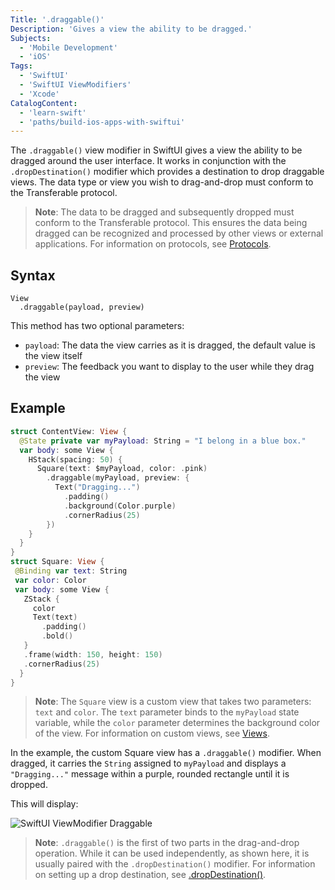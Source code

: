 ```yaml
---
Title: '.draggable()'
Description: 'Gives a view the ability to be dragged.'
Subjects:
  - 'Mobile Development'
  - 'iOS'
Tags:
  - 'SwiftUI'
  - 'SwiftUI ViewModifiers'
  - 'Xcode'
CatalogContent:
  - 'learn-swift'
  - 'paths/build-ios-apps-with-swiftui'
---
```


The `.draggable()` view modifier in SwiftUI gives a view the ability to be dragged around the user interface. It works in conjunction with the `.dropDestination()` modifier which provides a destination to drop draggable views. The data type or view you wish to drag-and-drop must conform to the Transferable protocol.

> **Note**: The data to be dragged and subsequently dropped must conform to the Transferable protocol. This ensures the data being dragged can be recognized and processed by other views or external applications. For information on protocols, see [Protocols](https://www.codecademy.com/resources/docs/swift/protocols).

## Syntax

```pseudo
View
  .draggable(payload, preview)
```

This method has two optional parameters:

- `payload`: The data the view carries as it is dragged, the default value is the view itself
- `preview`: The feedback you want to display to the user while they drag the view

## Example

```swift
struct ContentView: View {
  @State private var myPayload: String = "I belong in a blue box."
  var body: some View {
    HStack(spacing: 50) {
      Square(text: $myPayload, color: .pink)
        .draggable(myPayload, preview: {
          Text("Dragging...")
            .padding()
            .background(Color.purple)
            .cornerRadius(25)
        })
    }
  }
}
struct Square: View {
 @Binding var text: String
 var color: Color
 var body: some View {
   ZStack {
     color
     Text(text)
       .padding()
       .bold()
   }
   .frame(width: 150, height: 150)
   .cornerRadius(25)
  }
}
```

> **Note**: The `Square` view is a custom view that takes two parameters: `text` and `color`. The `text` parameter binds to the `myPayload` state variable, while the `color` parameter determines the background color of the view. For information on custom views, see [Views](https://www.codecademy.com/resources/docs/swiftui/views).

In the example, the custom Square view has a `.draggable()` modifier. When dragged, it carries the `String` assigned to `myPayload` and displays a `"Dragging..."` message within a purple, rounded rectangle until it is dropped.

This will display:

![SwiftUI ViewModifier Draggable](https://raw.githubusercontent.com/Codecademy/docs/main/media/swiftui-viewmodifier-draggable.gif)

> **Note**: `.draggable()` is the first of two parts in the drag-and-drop operation. While it can be used independently, as shown here, it is usually paired with the `.dropDestination()` modifier. For information on setting up a drop destination, see [.dropDestination()](https://www.codecademy.com/resources/docs/swiftui/viewmodifier/dropDestination).
